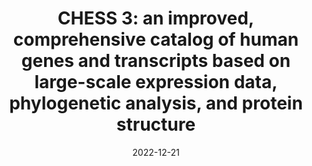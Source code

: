 ---
title: "CHESS 3: an improved, comprehensive catalog of human genes and transcripts based on large-scale expression data, phylogenetic analysis, and protein structure"
collection: publications
permalink: https://doi.org/10.1186/s13059-023-03088-4
date: 2022-12-21
venue: '<b>Genome Biology</b>'
citation: Ales Varabyou*, Markus J. Sommer, Beril Erdogdu, Ida Shinder, Ilia Minkin, <b style=color:#ad0000>Kuan-Hao Chao</b>, Sukhwan Park, Jakob Heinz, Christopher Pockrandt, Alaina Shumate, Natalia Rincon, Daniela Puiu, Martin Steinegger, Steven L. Salzberg*, Mihaela Pertea* (2022). CHESS 3&#58 an improved, comprehensive catalog of human genes and transcripts based on large-scale expression data, phylogenetic analysis, and protein structure, <i><b>Genome Biology</b></i>, <a href=https://doi.org/10.1186/s13059-023-03088-4</a>
citationbib: '@article{shinder2023eastr,\n
  \ttitle={EASTR: Correcting systematic alignment errors in multi-exon genes},\n
  \tauthor={Shinder, Ida and Hu, Richard and Ji, Hyun Joo and Chao, Kuan-Hao and Pertea, Mihaela},\n
  \tjournal={Genome Biology},\n
  \tvolume={24},\n
  \tnumber={1},\n
  \tpages={249},\n
  \tyear={2023},\n
  \tpublisher={Springer}\n
}'
doi: 'https://doi.org/10.1186/s13059-023-03088-4'
pdf: 'https://doi.org/10.1186/s13059-023-03088-4'
code: 'https://github.com/chess-genome/chess'
documentation: 'http://ccb.jhu.edu/chess/'
authors: 'Ales Varabyou, Markus J. Sommer, Beril Erdogdu, Ida Shinder, Ilia Minkin, <b style="color:#ad0000">Kuan-Hao Chao</b>, Sukhwan Park, Jakob Heinz, Christopher Pockrandt, Alaina Shumate, Natalia Rincon, Daniela Puiu, Martin Steinegger, Steven L. Salzberg, Mihaela Pertea'
altmetric: "<div class='altmetric-embed' data-badge-type='1' data-doi='10.1101/2022.12.21.521274' style='display:inline;'></div>"
altmetric_inside: "<div data-badge-type='donut' class='altmetric-embed' data-badge-popover='left' data-doi='10.1101/2022.12.21.521274' style='display:inline;'></div>"
SJR: '<a href="https://www.scimagojr.com/journalsearch.php?q=19700182013&amp;tip=sid&amp;exact=no" title="SCImago Journal &amp; Country Rank"><img border="0" src="https://www.scimagojr.com/journal_img.php?id=19700182013" style="width:235px; height: 250px;object-fit: cover;display: inline; margin-top:20px;" alt="SCImago Journal &amp; Country Rank"  /></a>'
license: 
platforms:
superviser_clean:
  - "Steven Salzberg"
  - "Mihaela Pertea"
research_clean: "CHESS3"
---